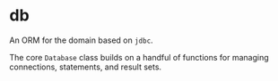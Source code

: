 # db

An ORM for the domain based on `jdbc`.

The core `Database` class builds on a handful of functions for managing connections, statements, and result sets.
